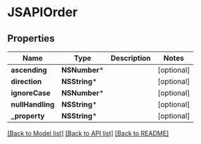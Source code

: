 # JSAPIOrder

## Properties
Name | Type | Description | Notes
------------ | ------------- | ------------- | -------------
**ascending** | **NSNumber*** |  | [optional] 
**direction** | **NSString*** |  | [optional] 
**ignoreCase** | **NSNumber*** |  | [optional] 
**nullHandling** | **NSString*** |  | [optional] 
**_property** | **NSString*** |  | [optional] 

[[Back to Model list]](../README.md#documentation-for-models) [[Back to API list]](../README.md#documentation-for-api-endpoints) [[Back to README]](../README.md)


